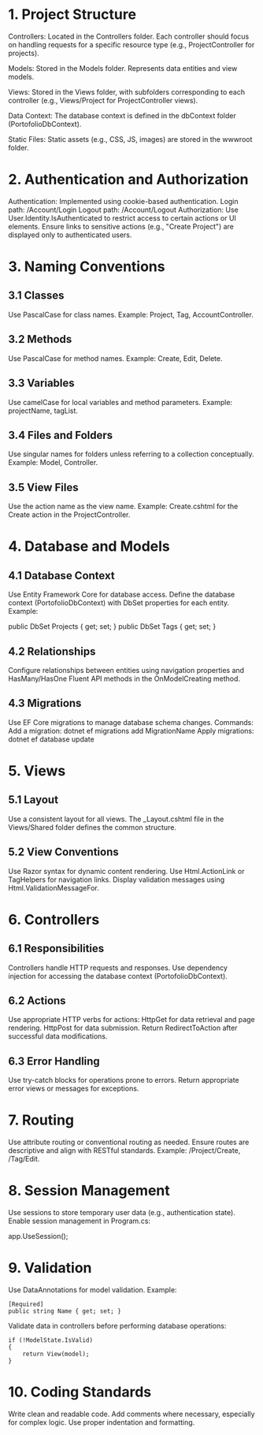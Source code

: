 # 1. Project Structure

Controllers: Located in the Controllers folder. Each controller should focus on handling requests for a specific resource type (e.g., ProjectController for projects).

Models: Stored in the Models folder. Represents data entities and view models.

Views: Stored in the Views folder, with subfolders corresponding to each controller (e.g., Views/Project for ProjectController views).

Data Context: The database context is defined in the dbContext folder (PortofolioDbContext).

Static Files: Static assets (e.g., CSS, JS, images) are stored in the wwwroot folder.

# 2. Authentication and Authorization

Authentication: Implemented using cookie-based authentication.
        Login path: /Account/Login
        Logout path: /Account/Logout
Authorization:
        Use User.Identity.IsAuthenticated to restrict access to certain actions or UI elements.
        Ensure links to sensitive actions (e.g., "Create Project") are displayed only to authenticated users.

# 3. Naming Conventions
## 3.1 Classes

Use PascalCase for class names.
Example: Project, Tag, AccountController.

## 3.2 Methods

Use PascalCase for method names.
Example: Create, Edit, Delete.

## 3.3 Variables

Use camelCase for local variables and method parameters.
Example: projectName, tagList.

## 3.4 Files and Folders

Use singular names for folders unless referring to a collection conceptually.
Example: Model, Controller.

## 3.5 View Files

Use the action name as the view name.
Example: Create.cshtml for the Create action in the ProjectController.


# 4. Database and Models
## 4.1 Database Context

Use Entity Framework Core for database access.
Define the database context (PortofolioDbContext) with DbSet properties for each entity.
Example:

  public DbSet<Project> Projects { get; set; }
  public DbSet<Tag> Tags { get; set; }

## 4.2 Relationships

Configure relationships between entities using navigation properties and HasMany/HasOne Fluent API methods in the OnModelCreating method.

## 4.3 Migrations

Use EF Core migrations to manage database schema changes.
Commands:
Add a migration: dotnet ef migrations add MigrationName
Apply migrations: dotnet ef database update

# 5. Views
## 5.1 Layout

Use a consistent layout for all views. The _Layout.cshtml file in the Views/Shared folder defines the common structure.

## 5.2 View Conventions

Use Razor syntax for dynamic content rendering.
Use Html.ActionLink or TagHelpers for navigation links.
Display validation messages using Html.ValidationMessageFor.

# 6. Controllers
## 6.1 Responsibilities

Controllers handle HTTP requests and responses.
Use dependency injection for accessing the database context (PortofolioDbContext).

## 6.2 Actions

Use appropriate HTTP verbs for actions:
HttpGet for data retrieval and page rendering.
HttpPost for data submission.
Return RedirectToAction after successful data modifications.

## 6.3 Error Handling

Use try-catch blocks for operations prone to errors.
Return appropriate error views or messages for exceptions.

# 7. Routing

Use attribute routing or conventional routing as needed.
Ensure routes are descriptive and align with RESTful standards.
Example: /Project/Create, /Tag/Edit.

# 8. Session Management

Use sessions to store temporary user data (e.g., authentication state).
Enable session management in Program.cs:

app.UseSession();

# 9. Validation

Use DataAnnotations for model validation.
Example:

    [Required]
    public string Name { get; set; }

Validate data in controllers before performing database operations:

    if (!ModelState.IsValid)
    {
        return View(model);
    }


# 10. Coding Standards

Write clean and readable code.
Add comments where necessary, especially for complex logic.
Use proper indentation and formatting.
